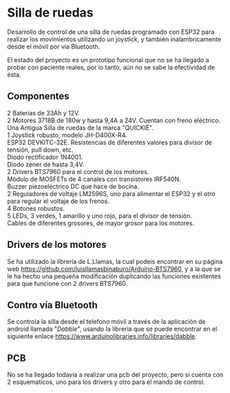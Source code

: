 # **Silla de ruedas**


Desarrollo de control de una silla de ruedas programado con ESP32 para realizar los movimientos utilizando un joystick, y también inalambricamente desde el móvil por vía Bluetooth.

El estado del proyecto es un prototipo funcional que no se ha llegado a probar con paciente reales, por lo tanto, aún no se sabe la efectividad de ésta.


## **Componentes**

2 Baterias de 33Ah y 12V.   
2 Motores 3718B de 180w y hasta 9,4A a 24V. Cuentan con freno eléctrico.  
Una Antigua Silla de ruedas de la marca "QUICKIE".  
1 Joystick robusto, modelo JH-D400X-R4.  
ESP32 DEVKITC-32E.
Resistencias de diferentes valores para divisor de tensión, pull down, etc.  
Diodo rectificador 1N4001.  
Diodo zener de hasta 3,4V.  
2 Drivers BTS7960 para el control de los motores.  
Módulo de MOSFETs de 4 canales con transistores IRF540N.  
Buzzer piezoeléctrico DC que hace de bocina.  
2 Reguladores de voltaje LM2596S, uno para alimentar el ESP32 y el otro para regular el voltaje de los frenos.  
4 Botones robustos.  
5 LEDs, 3 verdes, 1 amarillo y uno rojo, para el divisor de tensión.  
Cables de diferentes grosores, de mayor grosor para los motores.  


## **Drivers de los motores**

Se ha utilizado la librería de L.Llamas, la cual podeis encontrar en su página web https://github.com/luisllamasbinaburo/Arduino-BTS7960, y a la que se le ha hecho una pequeña modificación duplicando las funciones existentes para que funcione con 2 drivers BTS7960. 


## **Contro vía Bluetooth**

Se controla la silla desde el telefono móvil a través de la aplicación de android llamada "*Dabble*", usando la libreria que se puede encontrar en el siguiente enlace https://www.arduinolibraries.info/libraries/dabble.

## **PCB**

No se ha llegado todavía a realizar una pcb del proyecto, pero si cuenta con 2 esquematicos, uno para los drivers y otro para el mando de control.

